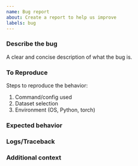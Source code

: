 ```yaml
---
name: Bug report
about: Create a report to help us improve
labels: bug
---
```


### Describe the bug
A clear and concise description of what the bug is.

### To Reproduce
Steps to reproduce the behavior:
1. Command/config used
2. Dataset selection
3. Environment (OS, Python, torch)

### Expected behavior

### Logs/Traceback

### Additional context
